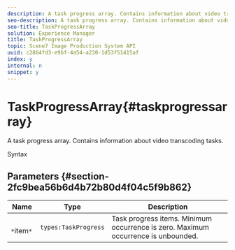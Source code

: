 ```yaml
---
description: A task progress array. Contains information about video transcoding tasks.
seo-description: A task progress array. Contains information about video transcoding tasks.
seo-title: TaskProgressArray
solution: Experience Manager
title: TaskProgressArray
topic: Scene7 Image Production System API
uuid: c2864fd3-e9bf-4a54-a230-1d53f51415af
index: y
internal: n
snippet: y
---
```


# TaskProgressArray{#taskprogressarray}

A task progress array. Contains information about video transcoding tasks.

 Syntax 

## Parameters {#section-2fc9bea56b6d4b72b80d4f04c5f9b862}

|  Name  | Type  | Description  |
|---|---|---|
|  ` *`item`*`  | `types:TaskProgress`  | Task progress items. Minimum occurrence is zero. Maximum occurrence is unbounded.  |

